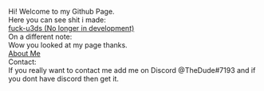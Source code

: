 Hi! Welcome to my Github Page. <br />
Here you can see shit i made: <br />
<a href="https://github.com/TheDude42069/fuck-u3DS">fuck-u3ds (No longer in development)</a> <br />
On a different note: <br />
Wow you looked at my page thanks. <br />
<a href="aboutme.html">About Me</a> <br />
Contact: <br />
If you really want to contact me add me on Discord @TheDude#7193 and if you dont have discord then get it. <br />
